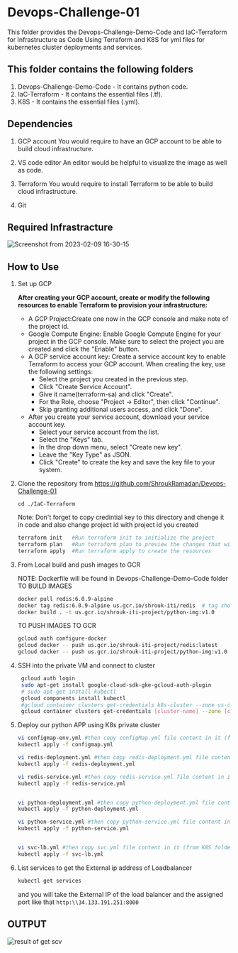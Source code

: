 # Devops-Challenge-01

This folder provides the Devops-Challenge-Demo-Code and IaC-Terraform for Infrastructure as Code Using Terraform and K8S for yml files for kubernetes cluster deployments and services.

## This folder contains the following folders

1. Devops-Challenge-Demo-Code - It contains python code.
2. IaC-Terraform - It contains the essential files (.tf).
3. K8S - It contains the essential files (.yml).

## Dependencies

1. GCP account
    You would require to have an GCP account to be able to build cloud infrastructure.

2. VS code editor
    An editor would be helpful to visualize the image as well as code.

3. Terraform
    You would require to install Terraform to be able to build cloud infrastructure.

4. Git

## Required Infrastracture

![Screenshot from 2023-02-09 16-30-15](https://user-images.githubusercontent.com/57557314/217871474-502744c2-7391-4d5e-9f31-3764cc76432e.png)

## How to Use

1. Set up GCP

    **After creating your GCP account, create or modify the following resources to enable Terraform to provision your infrastructure:**

    - A GCP Project:Create one now in the GCP console and make note of the project id.
    - Google Compute Engine: Enable Google Compute Engine for your project in the GCP console. Make  sure to select the project you are created and click the "Enable" button.
    - A GCP service account key: Create a service account key to enable Terraform to access your GCP account.
    When creating the key, use the following settings:
      - Select the project you created in the previous step.
      - Click "Create Service Account".
      - Give it name(terraform-sa)  and click "Create".
      - For the Role, choose "Project -> Editor", then click "Continue".
      - Skip granting additional users access, and click "Done".
    - After you create your service account, download your service account key.
      - Select your service account from the list.
      - Select the "Keys" tab.
      - In the drop down menu, select "Create new key".
      - Leave the "Key Type" as JSON.
      - Click "Create" to create the key and save the key file to your system.
  
2. Clone the repository from <https://github.com/ShroukRamadan/Devops-Challenge-01>

    ``` cd ./IaC-Terraform ```

    Note: Don't forget to copy credintial key to this directory and chenge it in code and also change project id with project id you created

    ``` bash
    terraform init   #Run terraform init to initialize the project    
    terraform plan   #Run terraform plan to preview the changes that will be made
    terraform apply  #Run terraform apply to create the resources

    ```

3. From Local build and push images to GCR

   NOTE: Dockerfile will be found in  Devops-Challenge-Demo-Code folder TO BUILD IMAGES

    ``` bash
    docker pull redis:6.0.9-alpine
    docker tag redis:6.0.9-alpine us.gcr.io/shrouk-iti/redis  # tag should be hostname/projectID/imgName
    docker build . -t us.gcr.io/shrouk-iti-project/python-img:v1.0 
    ```

    TO PUSH IMAGES TO GCR

    ```bash
    gcloud auth configure-docker
    gcloud docker -- push us.gcr.io/shrouk-iti-project/redis:latest
    gcloud docker -- push us.gcr.io/shrouk-iti-project/python-img:v1.0 
    ```

4. SSH into the private VM and connect to cluster

    ```bash
     gcloud auth login
     sudo apt-get install google-cloud-sdk-gke-gcloud-auth-plugin
     # sudo apt-get install kubectl
     gcloud components install kubectl
     #gcloud container clusters get-credentials k8s-cluster --zone us-central1-a --project shrouk-iti
     gcloud container clusters get-credentials [cluster-name] --zone [cluster-zone] --project[project-id]
    ```

5. Deploy our python APP using K8s private cluster

    ```bash
    vi configmap-env.yml #then copy configMap.yml file content in it (from K8S folder)
    kubectl apply -f configmap.yml
    
    vi redis-deployment.yml #then copy redis-deployment.yml file content in it (from K8S folder)
    kubectl apply -f redis-deployment.yml
    
    vi redis-service.yml #then copy redis-service.yml file content in it (from K8S folder)
    kubectl apply -f redis-service.yml


    vi python-deployment.yml #then copy python-deployment.yml file content in it (from K8S folder)
    kubectl apply -f python-deployment.yml
    
    vi python-service.yml #then copy python-service.yml file content in it (from K8S folder)
    kubectl apply -f python-service.yml


    vi svc-lb.yml #then copy svc.yml file content in it (from K8S folder)
    kubectl apply -f svc-lb.yml
    ```

6. List services to get the External ip address of Loadbalancer

    ```bash
    kubectl get services
    ```


    and you will take the External IP of the load balancer and the assigned port like that 
    ```http:\\34.133.191.251:8000```

## OUTPUT

![result of get scv](result_Pics/output.png "Output")